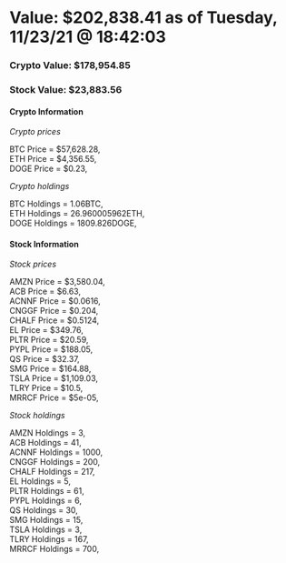 # Value: $202,838.41 as of Tuesday, 11/23/21 @ 18:42:03 

### Crypto Value: $178,954.85

### Stock Value: $23,883.56

#### Crypto Information 
*Crypto prices* 

BTC Price = $57,628.28,  
ETH Price = $4,356.55,  
DOGE Price = $0.23,  


*Crypto holdings* 

BTC Holdings = 1.06BTC,  
ETH Holdings = 26.960005962ETH,  
DOGE Holdings = 1809.826DOGE,  


#### Stock Information 

*Stock prices* 

AMZN Price = $3,580.04,  
ACB Price = $6.63,  
ACNNF Price = $0.0616,  
CNGGF Price = $0.204,  
CHALF Price = $0.5124,  
EL Price = $349.76,  
PLTR Price = $20.59,  
PYPL Price = $188.05,  
QS Price = $32.37,  
SMG Price = $164.88,  
TSLA Price = $1,109.03,  
TLRY Price = $10.5,  
MRRCF Price = $5e-05,  


*Stock holdings* 

AMZN Holdings = 3,  
ACB Holdings = 41,  
ACNNF Holdings = 1000,  
CNGGF Holdings = 200,  
CHALF Holdings = 217,  
EL Holdings = 5,  
PLTR Holdings = 61,  
PYPL Holdings = 6,  
QS Holdings = 30,  
SMG Holdings = 15,  
TSLA Holdings = 3,  
TLRY Holdings = 167,  
MRRCF Holdings = 700,  



